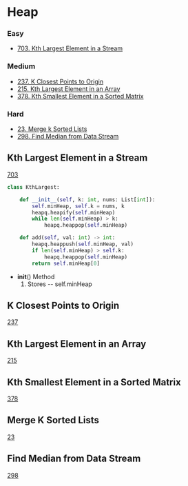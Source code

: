 # Heap
<!------------------------------------------------------------------------------------------------------------------------------------------------------>
### Easy
- [703. Kth Largest Element in a Stream](#Kth-Largest-Element-in-a-Stream)

### Medium
- [237. K Closest Points to Origin](#K-Closest-Points-to-Origin)
- [215. Kth Largest Element in an Array](#Kth-Largest-Element-in-an-Array)
- [378. Kth Smallest Element in a Sorted Matrix](#Kth-Smallest-Element-in-a-Sorted-Matrix)

### Hard
- [23. Merge k Sorted Lists](#Merge-k-Sorted-Lists)
- [298. Find Median from Data Stream](#Find-Median-from-Data-Stream)

<!------------------------------------------------------------------------------------------------------------------------------------------------------>
<!--Easy-->
## Kth Largest Element in a Stream
[703](https://leetcode.com/problems/Kth-Largest-Element-in-a-Stream/)
```python
class KthLargest:

    def __init__(self, k: int, nums: List[int]):
        self.minHeap, self.k = nums, k
        heapq.heapify(self.minHeap)
        while len(self.minHeap) > k:
            heapq.heappop(self.minHeap)

    def add(self, val: int) -> int:
        heapq.heappush(self.minHeap, val)
        if len(self.minHeap) > self.k:
            heapq.heappop(self.minHeap)
        return self.minHeap[0]
```
- __init__() Method
  1. Stores
  -- self.minHeap
<!------------------------------------------------------------------------------------------------------------------------------------------------------>
<!--Medium-->
## K Closest Points to Origin
[237](https://leetcode.com/problems/K-Closest-Points-to-Origin/)

## Kth Largest Element in an Array
[215](https://leetcode.com/problems/Kth-Largest-Element-in-an-Array/)

## Kth Smallest Element in a Sorted Matrix
[378](https://leetcode.com/problems/Kth-Smallest-Element-in-a-Sorted-Matrix/)

<!------------------------------------------------------------------------------------------------------------------------------------------------------>
<!--Hard-->
## Merge K Sorted Lists
[23](https://leetcode.com/problems/Merge-K-Sorted-Lists/)

## Find Median from Data Stream
[298](https://leetcode.com/problems/Find-Median-from-Data-Stream/)

